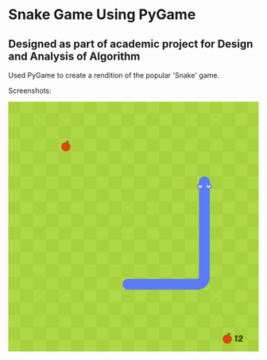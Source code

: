 # Snake Game Using PyGame

## Designed as part of academic project for Design and Analysis of Algorithm
Used PyGame to create a rendition of the popular 'Snake' game.

Screenshots:

![Snake](snake.png)